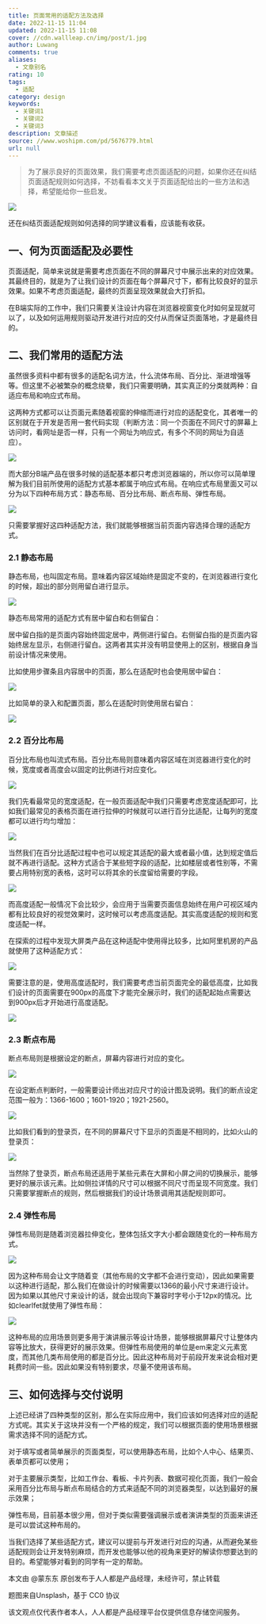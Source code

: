 ```yaml
---
title: 页面常用的适配方法及选择
date: 2022-11-15 11:04
updated: 2022-11-15 11:08
cover: //cdn.wallleap.cn/img/post/1.jpg
author: Luwang
comments: true
aliases:
  - 文章别名
rating: 10
tags:
  - 适配
category: design
keywords:
  - 关键词1
  - 关键词2
  - 关键词3
description: 文章描述
source: //www.woshipm.com/pd/5676779.html
url: null
---
```


> 为了展示良好的页面效果，我们需要考虑页面适配的问题，如果你还在纠结页面适配规则如何选择，不妨看看本文关于页面适配给出的一些方法和选择，希望能给你一些启发。

![](https://cdn.wallleap.cn/img/pic/illustrtion/202211151108654.jpeg)

还在纠结页面适配规则如何选择的同学建议看看，应该能有收获。

## 一、何为页面适配及必要性

页面适配，简单来说就是需要考虑页面在不同的屏幕尺寸中展示出来的对应效果。其最终目的，就是为了让我们设计的页面在每个屏幕尺寸下，都有比较良好的显示效果。如果不考虑页面适配，最终的页面呈现效果就会大打折扣。

在B端实际的工作中，我们只需要关注设计内容在浏览器视窗变化时如何呈现就可以了，以及如何运用规则驱动开发进行对应的交付从而保证页面落地，才是最终目的。

## 二、我们常用的适配方法

虽然很多资料中都有很多的适配名词方法，什么流体布局、百分比、渐进增强等等。但这里不必被繁杂的概念绕晕，我们只需要明确，其实真正的分类就两种：自适应布局和响应式布局。

这两种方式都可以让页面元素随着视窗的伸缩而进行对应的适配变化，其者唯一的区别就在于开发是否用一套代码实现（判断方法：同一个页面在不同尺寸的屏幕上访问时，看网址是否一样，只有一个网址为响应式，有多个不同的网址为自适应）。

![](https://cdn.wallleap.cn/img/pic/illustrtion/202211151108655.png)

而大部分B端产品在很多时候的适配基本都只考虑浏览器端的，所以你可以简单理解为我们目前所使用的适配方式基本都属于响应式布局。在响应式布局里面又可以分为以下四种布局方式：静态布局、百分比布局、断点布局、弹性布局。

![](https://cdn.wallleap.cn/img/pic/illustrtion/202211151108656.png)

只需要掌握好这四种适配方法，我们就能够根据当前页面内容选择合理的适配方式。

### 2.1 静态布局

静态布局，也叫固定布局。意味着内容区域始终是固定不变的，在浏览器进行变化的时候，超出的部分则用留白进行显示。

![](https://cdn.wallleap.cn/img/pic/illustrtion/202211151108657.png)

静态布局常用的适配方式有居中留白和右侧留白：

居中留白指的是页面内容始终固定居中，两侧进行留白。右侧留白指的是页面内容始终居左显示，右侧进行留白。这两者其实并没有明显使用上的区别，根据自身当前设计情况来使用。

比如使用步骤条且内容居中的页面，那么在适配时也会使用居中留白：

![](https://cdn.wallleap.cn/img/pic/illustrtion/202211151108658.png)

比如简单的录入和配置页面，那么在适配时则使用居右留白：

![](https://cdn.wallleap.cn/img/pic/illustrtion/202211151108659.png)

### 2.2 百分比布局

百分比布局也叫流式布局。百分比布局则意味着内容区域在浏览器进行变化的时候，宽度或者高度会以固定的比例进行对应变化。

![](https://cdn.wallleap.cn/img/pic/illustrtion/202211151108660.png)

我们先看最常见的宽度适配，在一般页面适配中我们只需要考虑宽度适配即可，比如我们最常见的表格页面在进行拉伸的时候就可以进行百分比适配，让每列的宽度都可以进行均匀增加：

![](https://cdn.wallleap.cn/img/pic/illustrtion/202211151108661.png)

当然我们在百分比适配过程中也可以规定其适配的最大或者最小值，达到规定值后就不再进行适配。这种方式适合于某些短字段的适配，比如楼层或者性别等，不需要占用特别宽的表格，这时可以将其余的长度留给需要的字段。

![](https://cdn.wallleap.cn/img/pic/illustrtion/202211151108662.png)

而高度适配一般情况下会比较少，会应用于当需要页面信息始终在用户可视区域内都有比较良好的视觉效果时，这时候可以考虑高度适配。其实高度适配的规则和宽度适配一样。

在探索的过程中发现大屏类产品在这种适配中使用得比较多，比如阿里机房的产品就使用了这种适配方式：

![](https://cdn.wallleap.cn/img/pic/illustrtion/202211151108663.png)

需要注意的是，使用高度适配时，我们需要考虑当前页面完全的最低高度，比如我们设计的页面需要在900px的高度下才能完全展示时，我们的适配起始点需要达到900px后才开始进行高度适配。

![](https://cdn.wallleap.cn/img/pic/illustrtion/202211151108664.png)

### 2.3 断点布局

断点布局则是根据设定的断点，屏幕内容进行对应的变化。

![](https://cdn.wallleap.cn/img/pic/illustrtion/202211151108665.png)

在设定断点判断时，一般需要设计师出对应尺寸的设计图及说明。我们的断点设定范围一般为：1366-1600；1601-1920；1921-2560。

![](https://cdn.wallleap.cn/img/pic/illustrtion/202211151108666.png)

比如我们看到的登录页，在不同的屏幕尺寸下显示的页面是不相同的，比如火山的登录页：

![](https://cdn.wallleap.cn/img/pic/illustrtion/202211151108667.png)

当然除了登录页，断点布局还适用于某些元素在大屏和小屏之间的切换展示，能够更好的展示该元素。比如侧拉详情的尺寸可以根据不同尺寸而呈现不同宽度。我们只需要掌握断点的规则，然后根据我们的设计场景调用其适配规则即可。

### 2.4 弹性布局

弹性布局则是随着浏览器拉伸变化，整体包括文字大小都会跟随变化的一种布局方式。

![](https://cdn.wallleap.cn/img/pic/illustrtion/202211151108668.png)

因为这种布局会让文字随着变（其他布局的文字都不会进行变动），因此如果需要以这种进行适配，那么我们在做设计的时候需要以1366的最小尺寸来进行设计。因为如果以其他尺寸来设计的话，就会出现向下兼容时字号小于12px的情况。比如clearlfet就使用了弹性布局：

![](https://cdn.wallleap.cn/img/pic/illustrtion/202211151108669.png)

这种布局的应用场景则更多用于演讲展示等设计场景，能够根据屏幕尺寸让整体内容等比放大，获得更好的展示效果。但弹性布局使用的单位是em来定义元素宽度，而其他几类布局使用的都是百分比。因此这种布局对于前段开发来说会相对更耗费时间一些。因此如果没有特别要求，尽量不使用该布局。

## 三、如何选择与交付说明

上述已经讲了四种类型的区别，那么在实际应用中，我们应该如何选择对应的适配方式呢。其实关于这块并没有一个严格的规定，我们可以根据页面的使用场景根据需求选择不同的适配方式。

对于填写或者简单展示的页面类型，可以使用静态布局，比如个人中心、结果页、表单页都可以使用；

对于主要展示类型，比如工作台、看板、卡片列表、数据可视化页面，我们一般会采用百分比布局与断点布局结合的方式来适配不同的浏览器类型，以达到最好的展示效果；

弹性布局，目前基本很少用，但对于类似需要强调展示或者演讲类型的页面来讲还是可以尝试这种布局的。

当我们选择了某些适配方式，建议可以提前与开发进行对应的沟通，从而避免某些适配规则会让开发特别麻烦，而开发也能够以他的视角来更好的解读你想要达到的目的。希望能够对看到的同学有一定的帮助。

本文由 @蒙东东 原创发布于人人都是产品经理，未经许可，禁止转载

题图来自Unsplash，基于 CC0 协议

该文观点仅代表作者本人，人人都是产品经理平台仅提供信息存储空间服务。
